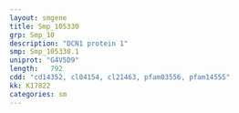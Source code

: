 ```yaml
---
layout: smgene
title: Smp_105330
grp: Smp_10
description: "DCN1 protein 1"
smp: Smp_105330.1
uniprot: "G4V5D9"
length:   792
cdd: "cd14352, cl04154, cl21463, pfam03556, pfam14555"
kk: K17822
categories: sm
---
```

